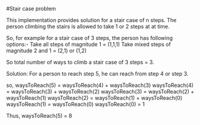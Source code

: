 #Stair case problem

This implementation provides solution for a stair case
of n steps. The person climbing the stairs is allowed to take
1 or 2 steps at at time.

So, for example for a stair case of 3 steps, the person has following options:-
Take all steps of magnitude 1 = (1,1,1)
Take mixed steps of magnitude 2 and 1 = (2,1) or (1,2)

So total number of ways to climb a stair case of 3 steps = 3.

Solution: For a person to reach step 5, he can reach from step 4 or step 3.

so,
 waysToReach(5) = waysToReach(4) + waysToReach(3)
 waysToReach(4) = waysToReach(3) + waysToReach(2)
 waysToReach(3) = waysToReach(2) + waysToReach(1)
 waysToReach(2) = waysToReach(1) + waysToReach(0)
 waysToReach(1) = waysToReach(0)
 waysToReach(0) = 1

Thus, waysToReach(5) = 8

